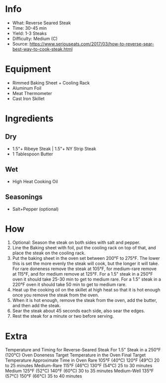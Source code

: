 # Info
- What: Reverse Seared Steak
- Time: 30-45 min
- Yield: 1-3 Steaks
- Difficulty: Medium (C)
- Source: https://www.seriouseats.com/2017/03/how-to-reverse-sear-best-way-to-cook-steak.html

# Equipment
- Rimmed Baking Sheet + Cooling Rack
- Aluminum Foil
- Meat Thermometer
- Cast Iron Skillet

# Ingredients
## Dry
- 1.5"+ Ribeye Steak | 1.5"+ NY Strip Steak
- 1 Tablespoon Butter
## Wet
- High Heat Cooking Oil
## Seasonings
- Salt+Pepper (optional)

# How
1. Optional: Season the steak on both sides with salt and pepper.
2. Line the Baking sheet with foil, put the cooling rack on top of that, and place the steak on the cooling rack.
3. Put the baking sheet in the oven set between 200°F to 275°F. The lower this is set the more evenly the steak will cook, but the longer it will take. For rare doneness remove the steak at 105°F, for medium-rare remove at 115°F, and for medium remove at 125°F. For a 1.5" steak in a 250°F oven it should take 25-30 min to get to medium rare. For a 1.5" steak in a 220°F oven it should take 50 min to get to medium rare.
5. Heat up the cooking oil on the skillet at high heat so that it is hot enough once you remove the steak from the oven.
6. When it is hot enough, remove the steak from the oven, add the butter, and then add the steak.
7. Sear the steak about 45 seconds each side, also sear the edges.
8. Rest the steak for a minute or two before serving.

# Extra
Temperature and Timing for Reverse-Seared Steak For 1.5" Steak in a 250°F (120°C) Oven
Doneness 	Target Temperature in the Oven		Final Target Temperature 	Approximate Time in Oven
Rare 		105°F (40°C) 				120°F (49°C) 			20 to 25 minutes
Medium-Rare 	115°F (46°C) 				130°F (54°C) 			25 to 30 minutes
Medium 		125°F (52°C) 				140°F (60°C) 			30 to 35 minutes
Medium-Well 	135°F (57°C) 				150°F (66°C) 			35 to 40 minutes
